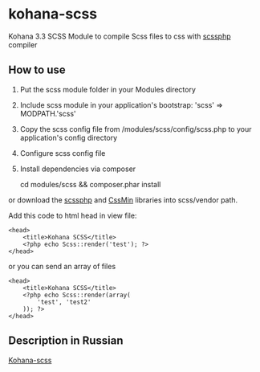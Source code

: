 kohana-scss
===========

Kohana 3.3 SCSS Module to compile Scss files to css with [scssphp](http://leafo.net/scssphp/) compiler

## How to use

1. Put the scss module folder in your Modules directory
2. Include scss module in your application's bootstrap: 'scss' => MODPATH.'scss'
3. Copy the scss config file from /modules/scss/config/scss.php to your application's config directory
4. Configure scss config file
5. Install dependencies via composer

	cd modules/scss && composer.phar install

or download the [scssphp](http://leafo.net/scssphp/) and [CssMin](https://github.com/natxet/CssMin) libraries into scss/vendor path.

Add this code to html head in view file:

	<head>
		<title>Kohana SCSS</title>
		<?php echo Scss::render('test'); ?>
	</head>

or you can send an array of files

	<head>
		<title>Kohana SCSS</title>
		<?php echo Scss::render(array(
			'test', 'test2'
		)); ?>
	</head>

## Description in Russian

[Kohana-scss](http://sarbas.org/posts/kohana-scss.html)
